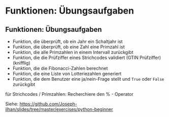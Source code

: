 # Funktionen: Übungsaufgaben

## Funktionen: Übungsaufgaben

- Funktion, die überprüft, ob ein Jahr ein Schaltjahr ist
- Funktion, die überprüft, ob eine Zahl eine Primzahl ist
- Funktion, die alle Primzahlen in einem Intervall zurückgibt
- Funktion, die die Prüfziffer eines Strichcodes validiert (GTIN Prüfziffer) (knifflig)
- Funktion, die die Fibonacci-Zahlen berechnet
- Funktion, die eine Liste von Lotteriezahlen generiert
- Funktion, die dem Benutzer eine ja/nein-Frage stellt und `True` oder `False` zurückgibt

für Strichcodes / Primzahlen: Recherchiere den % - Operator

Siehe: <https://github.com/Joseph-ilhan/slides/tree/master/exercises/python-beginner>
